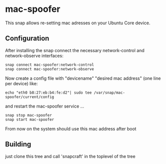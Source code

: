 # mac-spoofer

This snap allows re-setting mac adresses on your Ubuntu Core device.

## Configuration

After installing the snap connect the necessary network-control and network-observe interfaces:

    snap connect mac-spoofer:network-control
    snap connect mac-spoofer:network-observe

Now create a config file with "devicename" "desired mac address" (one line per device) like:

    echo "eth0 b8:27:eb:b4:fe:d2"| sudo tee /var/snap/mac-spoofer/current/config

and restart the mac-spoofer service ...

    snap stop mac-spoofer
    snap start mac-spoofer

From now on the system should use this mac address after boot

## Building

just clone this tree and call 'snapcraft' in the toplevel of the tree
